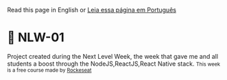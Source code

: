 Read this page in English or [Leia essa página em Português](https://github.com/JoaoptGaino/nlw-01/READMEpt.md)
# 🚀 NLW-01
Project created during the Next Level Week, the week that gave me and all students a boost through the NodeJS,ReactJS,React Native stack.
<small>This week is a free course made by <a href="rocketseat.com.br/">
Rockeseat</a></small>
